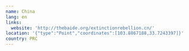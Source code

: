 ```yaml
---
name: China
lang: en
links:
  website: 'http://thebaide.org/extinctionrebellion.cn/'
location: '{"type":"Point","coordinates":[103.8867188,33.7243397]}'
country: PRC
---
```


